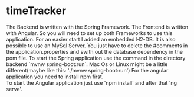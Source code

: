 # timeTracker
The Backend is written with the Spring Framework. 
The Frontend is written with Angular.
So you will need to set up both Frameworks to use this application.
For an easier start I added an embedded H2-DB. It is also possible to use an MySql Server.
You just have to delete the #comments in the application.properties and swith out the database dependency in the pom file.
To start the Spring application use the command in the directory backend ´mvnw spring-boot:run´. 
Mac Os or Linux might be a little different(maybe like this: './mvnw spring-boot:run')
For the angular application you need to install npm first.  
To start the Angular application just use 'npm install' and after that 'ng serve'.

